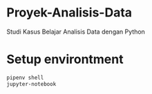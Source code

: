 # Proyek-Analisis-Data
Studi Kasus Belajar Analisis Data dengan Python

# Setup environtment
```bash
pipenv shell
jupyter-notebook
```
